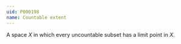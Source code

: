 ```yaml
---
uid: P000198
name: Countable extent
---
```


A space $X$ in which every uncountable subset has a limit point in $X$.
